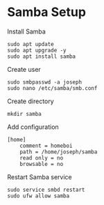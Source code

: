# Samba Setup

Install Samba

```
sudo apt update
sudo apt upgrade -y
sudo apt install samba
```

Create user

```
sudo smbpasswd -a joseph
sudo nano /etc/samba/smb.conf
```

Create directory

```
mkdir samba
```

Add configuration

```
[home]
    comment = homeboi
    path = /home/joseph/samba
    read only = no
    browsable = no
```

Restart Samba service

```
sudo service smbd restart
sudo ufw allow samba
```